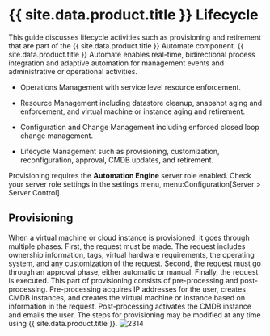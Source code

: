 # {{ site.data.product.title }} Lifecycle

This guide discusses lifecycle activities such as provisioning and
retirement that are part of the {{ site.data.product.title }} Automate component.
{{ site.data.product.title }} Automate enables real-time, bidirectional process
integration and adaptive automation for management events and
administrative or operational activities.

  - Operations Management with service level resource enforcement.

  - Resource Management including datastore cleanup, snapshot aging and
    enforcement, and virtual machine or instance aging and retirement.

  - Configuration and Change Management including enforced closed loop
    change management.

  - Lifecycle Management such as provisioning, customization,
    reconfiguration, approval, CMDB updates, and retirement.

<div class="important">

Provisioning requires the **Automation Engine** server role enabled.
Check your server role settings in the settings menu,
menu:Configuration\[Server \> Server Control\].

</div>

## Provisioning

When a virtual machine or cloud instance is provisioned, it goes through
multiple phases. First, the request must be made. The request includes
ownership information, tags, virtual hardware requirements, the
operating system, and any customization of the request. Second, the
request must go through an approval phase, either automatic or manual.
Finally, the request is executed. This part of provisioning consists of
pre-processing and post-processing. Pre-processing acquires IP addresses
for the user, creates CMDB instances, and creates the virtual machine or
instance based on information in the request. Post-processing activates
the CMDB instance and emails the user. The steps for provisioning may be
modified at any time using {{ site.data.product.title }}. ![2314](../images/2314.png)

